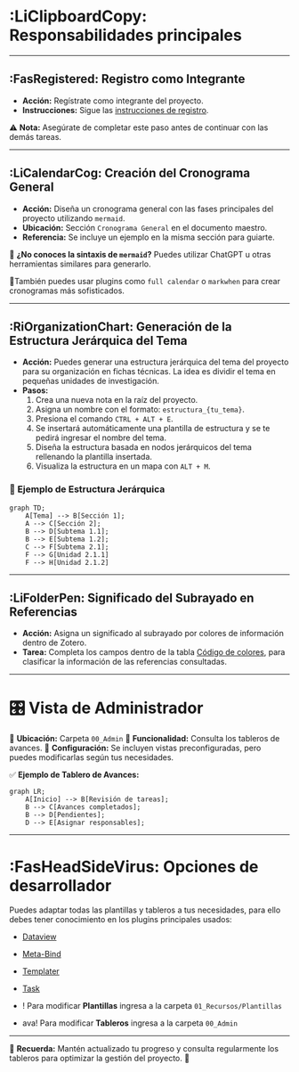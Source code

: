 # :LiClipboardCopy: Responsabilidades principales

---
## :FasRegistered: Registro como Integrante

- **Acción:** Regístrate como integrante del proyecto. 
- **Instrucciones:** Sigue las [instrucciones de registro](app://obsidian.md/07_Docs/registro_integrante).

⚠️ **Nota:** Asegúrate de completar este paso antes de continuar con las demás tareas.

---
## :LiCalendarCog: Creación del Cronograma General

- **Acción:** Diseña un cronograma general con las fases principales del proyecto utilizando `mermaid`. 
- **Ubicación:** Sección `Cronograma General` en el documento maestro. 
- **Referencia:** Se incluye un ejemplo en la misma sección para guiarte.

📌 **¿No conoces la sintaxis de `mermaid`?** Puedes utilizar ChatGPT u otras herramientas similares para generarlo. 

📎También puedes usar plugins como `full calendar` o `markwhen` para crear cronogramas más sofisticados. 

---
## :RiOrganizationChart: Generación de la Estructura Jerárquica del Tema

- **Acción:** Puedes generar una estructura jerárquica del tema del proyecto para su organización en fichas técnicas. La idea es dividir el tema en pequeñas unidades de investigación. 
- **Pasos:** 
	1. Crea una nueva nota en la raíz del proyecto.
	2. Asigna un nombre con el formato: `estructura_{tu_tema}`.
	3. Presiona el comando `CTRL + ALT + E`.
	4. Se insertará automáticamente una plantilla de estructura y se te pedirá ingresar el nombre del tema.
	5. Diseña la estructura basada en nodos jerárquicos del tema rellenando la plantilla insertada.
	6. Visualiza la estructura en un mapa con `ALT + M`.

### 📌 Ejemplo de Estructura Jerárquica 

```mermaid
graph TD;
    A[Tema] --> B[Sección 1];
    A --> C[Sección 2];
    B --> D[Subtema 1.1];
    B --> E[Subtema 1.2];
    C --> F[Subtema 2.1];
    F --> G[Unidad 2.1.1]
    F --> H[Unidad 2.1.2] 
```


---

## :LiFolderPen: Significado del Subrayado en Referencias

- **Acción:** Asigna un significado al subrayado por colores de información dentro de Zotero. 
- **Tarea:** Completa los campos dentro de la tabla [Código de colores](07_Docs/codigo_colores.md), para clasificar la información de las referencias consultadas.

---

# 🎛️ Vista de Administrador

📌 **Ubicación:** Carpeta `00_Admin` 
📌 **Funcionalidad:** Consulta los tableros de avances. 
📌 **Configuración:** Se incluyen vistas preconfiguradas, pero puedes modificarlas según tus necesidades.

✅ **Ejemplo de Tablero de Avances:**

```mermaid
graph LR;
    A[Inicio] --> B[Revisión de tareas];
    B --> C[Avances completados];
    B --> D[Pendientes];
    D --> E[Asignar responsables];
```

---
# :FasHeadSideVirus: Opciones de desarrollador

Puedes adaptar todas las plantillas y tableros a tus necesidades, para ello debes tener conocimiento en los plugins principales usados:

- [Dataview](https://blacksmithgu.github.io/obsidian-dataview/)
- [Meta-Bind](https://www.moritzjung.dev/obsidian-meta-bind-plugin-docs/)
- [Templater](https://silentvoid13.github.io/Templater/introduction.html)
- [Task](https://publish.obsidian.md/tasks/Introduction)

- ! Para modificar **Plantillas** ingresa a la carpeta `01_Recursos/Plantillas`
- ava! Para modificar **Tableros** ingresa a la carpeta `00_Admin`

---

📌 **Recuerda:** Mantén actualizado tu progreso y consulta regularmente los tableros para optimizar la gestión del proyecto. 🚀